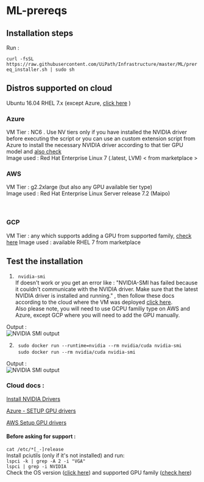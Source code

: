 # ML-prereqs
## Installation steps
Run :

```curl -fsSL https://raw.githubusercontent.com/UiPath/Infrastructure/master/ML/prereq_installer.sh | sudo sh ```

## Distros supported on cloud
Ubuntu 16.04
RHEL 7.x (except Azure,  [click here](#azure) )

### Azure            <br>
VM Tier : NC6 . Use NV tiers only if you have installed the NVIDIA driver before executing the script or you can use an custom extension script from Azure to install the necessary NVIDIA driver according to that tier GPU model and [also check](#cloud-docs)            <br>
Image used : Red Hat Enterprise Linux 7 (.latest, LVM)  < from marketplace >            <br>

### AWS            <br>
VM Tier : g2.2xlarge (but also any GPU available tier type)           <br>
Image used : Red Hat Enterprise Linux Server release 7.2 (Maipo)            <br>
         <br>            <br>

### GCP
VM Tier : any which supports adding a GPU from supported family, [check here](https://docs.uipath.com/activities/docs/deploying-a-local-machine-learning-model)
Image used : available RHEL 7 from marketplace             <br>


## Test the installation            <br>
1) ``` nvidia-smi```             <br>
If doesn't work or you get an error like : "NVIDIA-SMI has failed because it couldn't communicate with the NVIDIA driver. Make sure that the latest NVIDIA driver is installed and running." , then follow these docs according to the cloud where the VM was deployed [click here](#cloud-docs).<br>
Also please note, you will need to use GCPU familiy type on AWS and Azure, except GCP where you will need to add the GPU manually.            <br>

Output :            <br>
![NVIDIA SMI output](https://github.com/UiPath/Infrastructure/blob/master/ML/nvidia-smi.png)

2) ``` sudo docker run --runtime=nvidia --rm nvidia/cuda nvidia-smi```                <br>
``` sudo docker run --rm nvidia/cuda nvidia-smi```       <br>

Output :            <br>
![NVIDIA SMI output](https://github.com/UiPath/Infrastructure/blob/master/ML/nvidia-smi.png)



### Cloud docs :             <br>
[Install NVIDIA Drivers](https://docs.nvidia.com/deeplearning/sdk/cudnn-install/index.html#installdriver)    <br>

[Azure - SETUP GPU drivers](https://docs.microsoft.com/en-us/azure/virtual-machines/linux/n-series-driver-setup)      <br>


[AWS Setup GPU drivers](https://docs.aws.amazon.com/AWSEC2/latest/UserGuide/install-nvidia-driver.html)       <br>


#### Before asking for support :
```cat /etc/*[_-]release``` <br>
Install pciutils (only if it's not installed) and run:            <br>
```lspci -k | grep -A 2 -i "VGA"```            <br>
```lspci | grep -i NVIDIA```            <br>
Check the OS version ([click here](#distros-supported-on-cloud)) and supported GPU family ([check here](https://docs.uipath.com/activities/docs/deploying-a-local-machine-learning-model))